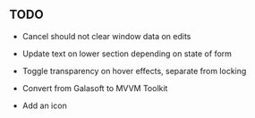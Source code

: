 ## TODO

- Cancel should not clear window data on edits
- Update text on lower section depending on state of form

- Toggle transparency on hover effects, separate from locking

- Convert from Galasoft to MVVM Toolkit

- Add an icon
